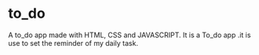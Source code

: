# to_do
A to_do app made with HTML, CSS and JAVASCRIPT.
It is a To_do app .it is use to set the reminder of my daily task.
